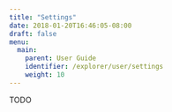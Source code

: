 ```yaml
---
title: "Settings"
date: 2018-01-20T16:46:05-08:00
draft: false
menu:
  main:
    parent: User Guide
    identifier: /explorer/user/settings
    weight: 10
---
```

TODO
